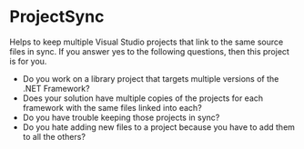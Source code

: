 ProjectSync
===========

Helps to keep multiple Visual Studio projects that link to the same source files in sync. If you answer yes to the following questions, then this project is for you.

- Do you work on a library project that targets multiple versions of the .NET Framework? 
- Does your solution have multiple copies of the projects for each framework with the same files linked into each?
- Do you have trouble keeping those projects in sync?
- Do you hate adding new files to a project because you have to add them to all the others?
